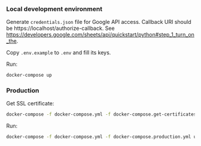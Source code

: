 ### Local development environment

Generate `credentials.json` file for Google API access. Callback URI should be https://localhost/authorize-callback. See https://developers.google.com/sheets/api/quickstart/python#step_1_turn_on_the.

Copy `.env.example` to `.env` and fill its keys.

Run:
```bash
docker-compose up
```

### Production

Get SSL certificate:
```bash
docker-compose -f docker-compose.yml -f docker-compose.get-certificates.yml up
```

Run:
```bash
docker-compose -f docker-compose.yml -f docker-compose.production.yml up -d
```
